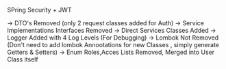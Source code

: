 SPring Security + JWT


-> DTO's Removed (only 2 request classes added for Auth)
-> Service Implementations Interfaces Removed -> Direct Services Classes Added
-> Logger Added with 4 Log Levels (For Debugging)
-> Lombok Not Removed (Don't need to add lombok Annootations for new Classes , simply generate Getters & Setters)
-> Enum Roles,Acces Lists Removed, Merged into User Class itself

